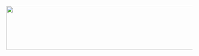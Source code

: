 <a href="https://github.com/devxb/gitanimals">
  <img src="https://render.gitanimals.org/lines/KimYeonWook511?pet-id=1" width="1000" height="120"/>
</a>

<!--
**KimYeonWook511/KimYeonWook511** is a ✨ _special_ ✨ repository because its `README.md` (this file) appears on your GitHub profile.

Here are some ideas to get you started:

- 🔭 I’m currently working on ...
- 🌱 I’m currently learning ...
- 👯 I’m looking to collaborate on ...
- 🤔 I’m looking for help with ...
- 💬 Ask me about ...
- 📫 How to reach me: ...
- 😄 Pronouns: ...
- ⚡ Fun fact: ...
-->
